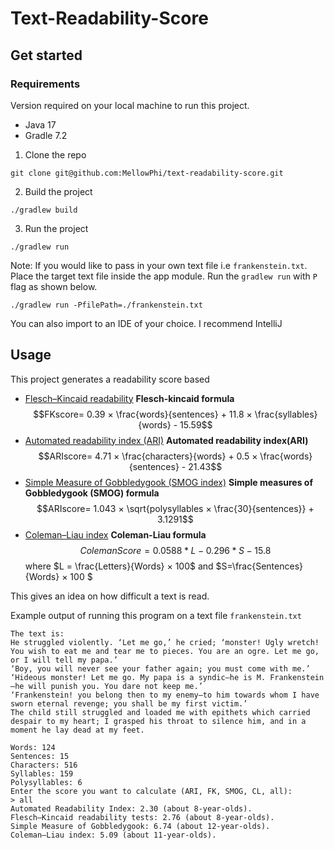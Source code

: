# Text-Readability-Score

## Get started
### Requirements

Version required on your local machine to run this project.
- Java 17
- Gradle 7.2

1. Clone the repo

```shell
git clone git@github.com:MellowPhi/text-readability-score.git
```

2. Build the project

```shell
./gradlew build
```

3. Run the project

```shell
./gradlew run
```
Note: If you would like to pass in your own text file i.e `frankenstein.txt`. Place the target text file inside
the app module. Run the `gradlew run` with `P` flag as shown below. 

```shell
./gradlew run -PfilePath=./frankenstein.txt
```

You can also import to an IDE of your choice. I recommend IntelliJ

## Usage
This project generates a readability score based 
- [Flesch–Kincaid readability](https://en.wikipedia.org/wiki/Flesch%E2%80%93Kincaid_readability_tests)
**Flesch-kincaid formula**
$$FKscore= 0.39 × \frac{words}{sentences} + 11.8 × \frac{syllables}{words} - 15.59$$
- [Automated readability index (ARI)](https://en.wikipedia.org/wiki/Automated_readability_index)
**Automated readability index(ARI)**
$$ARIscore= 4.71 × \frac{characters}{words} + 0.5 × \frac{words}{sentences} - 21.43$$
- [Simple Measure of Gobbledygook (SMOG index)](https://en.wikipedia.org/wiki/SMOG)
**Simple measures of Gobbledygook (SMOG) formula**
$$ARIscore= 1.043 × \sqrt{polysyllables × \frac{30}{sentences}} + 3.1291$$
- [Coleman–Liau index](https://en.wikipedia.org/wiki/Coleman%E2%80%93Liau_index)
**Coleman-Liau formula**
$$ColemanScore = 0.0588 * L - 0.296 * S - 15.8 $$
where $L = \frac{Letters}{Words} × 100$ and $S=\frac{Sentences}{Words} × 100 $



This gives an idea on how difficult a text is read.



Example output of running this program on a text file `frankenstein.txt`
```shell
The text is: 
He struggled violently. ‘Let me go,’ he cried; ‘monster! Ugly wretch! You wish to eat me and tear me to pieces. You are an ogre. Let me go, or I will tell my papa.’
‘Boy, you will never see your father again; you must come with me.’
‘Hideous monster! Let me go. My papa is a syndic—he is M. Frankenstein—he will punish you. You dare not keep me.’
‘Frankenstein! you belong then to my enemy—to him towards whom I have sworn eternal revenge; you shall be my first victim.’
The child still struggled and loaded me with epithets which carried despair to my heart; I grasped his throat to silence him, and in a moment he lay dead at my feet.

Words: 124
Sentences: 15
Characters: 516
Syllables: 159
Polysyllables: 6
Enter the score you want to calculate (ARI, FK, SMOG, CL, all):
> all
Automated Readability Index: 2.30 (about 8-year-olds).
Flesch–Kincaid readability tests: 2.76 (about 8-year-olds).
Simple Measure of Gobbledygook: 6.74 (about 12-year-olds).
Coleman–Liau index: 5.09 (about 11-year-olds).
```
